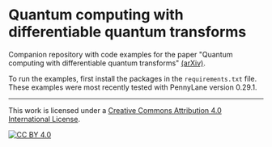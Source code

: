 # Quantum computing with differentiable quantum transforms

Companion repository with code examples for the paper "Quantum computing with
differentiable quantum transforms" [(arXiv)](https://arxiv.org/abs/2202.13414).

To run the examples, first install the packages in the `requirements.txt`
file. These examples were most recently tested with PennyLane version 0.29.1.

---------------

This work is licensed under a
[Creative Commons Attribution 4.0 International License][cc-by].

[![CC BY 4.0][cc-by-image]][cc-by]

[cc-by]: http://creativecommons.org/licenses/by/4.0/
[cc-by-image]: https://i.creativecommons.org/l/by/4.0/88x31.png
[cc-by-shield]: https://img.shields.io/badge/License-CC%20BY%204.0-lightgrey.svg
